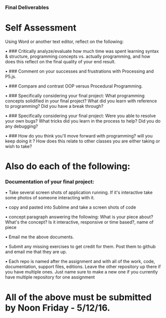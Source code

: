 ### Final Deliverables

# Self Assessment

Using Word or another text editor, reflect on the following: 

• ### Critically analyze/evaluate how much time was spent learning syntax & structure, programming concepts vs. actually programming, and how does this reflect on the final quality of your end result. 

• ### Comment on your successes and frustrations with Processing and P5.js.

• ### Compare and contrast OOP versus Procedural Programming.


• ### Specifically considering your final project: What programming concepts solidified in your final project? What did you learn with reference to programming? Did you have a break through?

• ### Specifically considering your final project: Were you able to resolve your own bugs? What tricks did you learn in the process to help? Did you do any debugging? 

• ### How do you think you'll move forward with programming? will you keep doing it ? How does this relate to other classes you are either taking or wish to take? 



# Also do each of the following:

### Documentation of your final project: 
• Take several screen shots of application running. If it's interactive take some photos of someone interacting with it.

• copy and pasted into Sublime and take a screen shots of code

• concept paragraph answering the following: What is your piece about? What's the concept? Is it interactive, responsive or time based?, name of piece

• Email me the above documents.


• Submit any missing exercises to get credit for them. Post them to github and email me that they are up.

• Each repo is named after the assignment and with all of the work, code, documentation, support files, editions. Leave the other repository up there if you have multiple ones. Just name sure to make a new one if you currently have multiple repository for one assignment 

# All of the above must be submitted by Noon Friday - 5/12/16.
